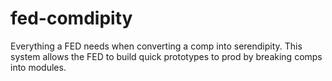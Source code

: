 fed-comdipity
=============

Everything a FED needs when converting a comp into serendipity. This system allows the FED to build quick prototypes to prod by breaking comps into modules. 
